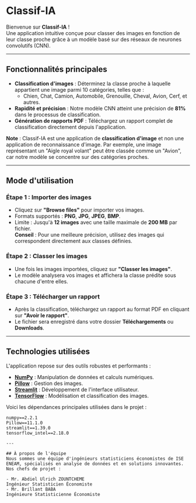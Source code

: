 # Classif-IA

Bienvenue sur **Classif-IA** !  
Une application intuitive conçue pour classer des images en fonction de leur classe proche grâce à un modèle basé sur des réseaux de neurones convolutifs (CNN).

---

## Fonctionnalités principales

- **Classification d'images** : Déterminez la classe proche à laquelle appartient une image parmi 10 catégories, telles que :
  - Chien, Chat, Camion, Automobile, Grenouille, Cheval, Avion, Cerf, et autres.
- **Rapidité et précision** : Notre modèle CNN atteint une précision de **81%** dans le processus de classification.
- **Génération de rapports PDF** : Téléchargez un rapport complet de classification directement depuis l'application.

**Note** : Classif-IA est une application de **classification d'image** et non une application de reconnaissance d'image. Par exemple, une image représentant un "Aigle royal volant" peut être classée comme un "Avion", car notre modèle se concentre sur des catégories proches.

---

## Mode d'utilisation

### Étape 1 : Importer des images
- Cliquez sur **"Browse files"** pour importer vos images.
- Formats supportés : **PNG**, **JPG**, **JPEG**, **BMP**.
- Limite : Jusqu'à **12 images** avec une taille maximale de **200 MB** par fichier.  
**Conseil** : Pour une meilleure précision, utilisez des images qui correspondent directement aux classes définies.

### Étape 2 : Classer les images
- Une fois les images importées, cliquez sur **"Classer les images"**.  
- Le modèle analysera vos images et affichera la classe prédite sous chacune d'entre elles.

### Étape 3 : Télécharger un rapport
- Après la classification, téléchargez un rapport au format PDF en cliquant sur **"Avoir le rapport"**.  
- Le fichier sera enregistré dans votre dossier **Téléchargements** ou **Downloads**.

---

## Technologies utilisées

L'application repose sur des outils robustes et performants :  
- **[NumPy](https://numpy.org/)** : Manipulation de données et calculs numériques.  
- **[Pillow](https://python-pillow.org/)** : Gestion des images.  
- **[Streamlit](https://streamlit.io/)** : Développement de l'interface utilisateur.  
- **[TensorFlow](https://www.tensorflow.org/)** : Modélisation et classification des images.

Voici les dépendances principales utilisées dans le projet :
```plaintext
numpy==2.2.1
Pillow==11.1.0
streamlit==1.39.0
tensorflow_intel==2.18.0

---

## À propos de l'équipe
Nous sommes une équipe d'ingénieurs statisticiens économistes de ISE ENEAM, spécialisés en analyse de données et en solutions innovantes.
Nos chefs de projet :

- Mr. Abdiel Ulrich ZOUNTCHEME
Ingénieur Statisticien Économiste
- Mr. Brillant BABA
Ingénieure Statisticienne Économiste
